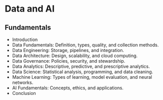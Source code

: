 # Data and AI
## Fundamentals

- Introduction
- Data Fundamentals: Definition, types, quality, and collection methods.
- Data Engineering: Storage, pipelines, and integration.
- Data Architecture: Design, scalability, and cloud computing.
- Data Governance: Policies, security, and stewardship.
- Data Analytics: Descriptive, predictive, and prescriptive analytics.
- Data Science: Statistical analysis, programming, and data cleaning.
- Machine Learning: Types of learning, model evaluation, and neural networks.
- AI Fundamentals: Concepts, ethics, and applications.
- Conclusion


